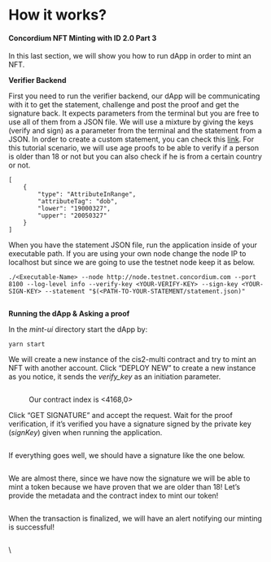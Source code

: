 # How it works?

#### Concordium NFT Minting with ID 2.0 Part 3

In this last section, we will show you how to run dApp in order to mint an NFT.&#x20;

**Verifier Backend**

First you need to run the verifier backend, our dApp will be communicating with it to get the statement, challenge and post the proof and get the signature back. It expects parameters from the terminal but you are free to use all of them from a JSON file. We will use a mixture by giving the keys (verify and sign) as a parameter from the terminal and the statement from a JSON. In order to create a custom statement, you can check this [link](https://developer.concordium.software/en/mainnet/net/guides/create-proofs.html). For this tutorial scenario, we will use age proofs to be able to verify if a person is older than 18 or not but you can also check if he is from a certain country or not.

```
[
    {
        "type": "AttributeInRange",
        "attributeTag": "dob",
        "lower": "19000327",
        "upper": "20050327"
    }
]
```

When you have the statement JSON file, run the application inside of your executable path. If you are using your own node change the node IP to localhost but since we are going to use the testnet node keep it as below.&#x20;

```
./<Executable-Name> --node http://node.testnet.concordium.com --port 8100 --log-level info --verify-key <YOUR-VERIFY-KEY> --sign-key <YOUR-SIGN-KEY> --statement "$(<PATH-TO-YOUR-STATEMENT/statement.json)"
```

<figure><img src="https://cdn-images-1.medium.com/max/1600/1*z2MnnbqdyQTg8LulxWGr_g.png" alt=""><figcaption></figcaption></figure>

**Running the dApp & Asking a proof**

In the _mint-ui_ directory start the dApp by:

```
yarn start
```

We will create a new instance of the cis2-multi contract and try to mint an NFT with another account. Click “DEPLOY NEW” to create a new instance as you notice, it sends the _verify\_key_ as an initiation parameter.

<figure><img src="https://cdn-images-1.medium.com/max/1600/1*M6oqv0fIMcyNgDbt8Izl4w.png" alt=""><figcaption><p>Our contract index is &#x3C;4168,0></p></figcaption></figure>

Click “GET SIGNATURE” and accept the request. Wait for the proof verification, if it’s verified you have a signature signed by the private key (_signKey_) given when running the application.

<figure><img src="https://cdn-images-1.medium.com/max/1600/1*2CYOwO2rO1-_q5iNitQYJA.png" alt=""><figcaption></figcaption></figure>

If everything goes well, we should have a signature like the one below.

<figure><img src="https://cdn-images-1.medium.com/max/1600/1*zhaWYdcaC3uf1irbomdGXg.png" alt=""><figcaption></figcaption></figure>

We are almost there, since we have now the signature we will be able to mint a token because we have proven that we are older than 18! Let’s provide the metadata and the contract index to mint our token!

<figure><img src="https://cdn-images-1.medium.com/max/1600/1*i61tKIhwlWLniUQ6cdV8Nw.png" alt=""><figcaption></figcaption></figure>

When the transaction is finalized, we will have an alert notifying our minting is successful!

<figure><img src="https://cdn-images-1.medium.com/max/1600/1*27tmGgUAS8XCjphaYbIbRA.png" alt=""><figcaption></figcaption></figure>

\
